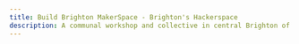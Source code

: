 ```yaml
---
title: Build Brighton MakerSpace - Brighton's Hackerspace
description: A communal workshop and collective in central Brighton of over 100 makers, designers, tinkerers, hobbyists, engineers, and artists who love to build stuff
---
```

